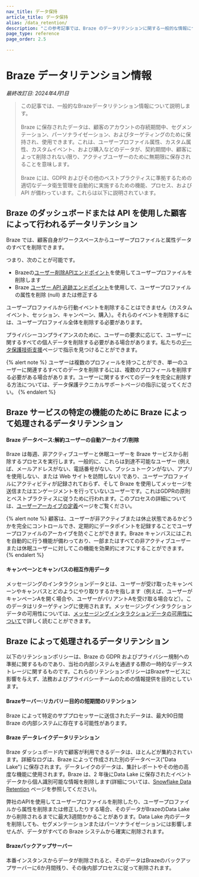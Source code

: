 ```yaml
---
nav_title: データ保持
article_title: データ保持
alias: /data_retention/
description: "この参考記事では、Braze のデータリテンションに関する一般的な情報について説明しています。"
page_type: reference
page_order: 2.5

---
```


<!--
Warning! Don't make any changes to this document without approval from the legal department.
-->

# Braze データリテンション情報

*最終改訂日: 2024年4月1日*

> この記事では、一般的なBrazeデータリテンション情報について説明します。<br><br>Braze に保存されたデータは、顧客のアカウントの存続期間中、セグメンテーション、パーソナライゼーション、およびターゲティングのために保持され、使用できます。これは、ユーザープロファイル属性、カスタム属性、カスタムイベント、および購入などのデータが、契約期間中、顧客によって削除されない限り、アクティブユーザーのために無期限に保存されることを意味します。<br><br>Braze には、GDPR およびその他のベストプラクティスに準拠するための適切なデータ衛生管理を自動的に実施するための機能、プロセス、および API が備わっています。これらは以下に説明されています。

## Braze のダッシュボードまたは API を使用した顧客によって行われるデータリテンション

Braze では、顧客自身がワークスペースからユーザープロファイルと属性データのすべてを削除できます。

つまり、次のことが可能です。 
- Brazeの[ユーザー削除APIエンドポイント]({{site.baseurl}}/api/endpoints/user_data/post_user_delete/)を使用してユーザープロファイルを削除します 
- Braze [ユーザー API 追跡エンドポイント]({{site.baseurl}}/api/endpoints/user_data/post_user_track/)を使用して、ユーザープロファイルの属性を削除 (null) または修正する

ユーザープロファイルから行動イベントを削除することはできません（カスタムイベント、セッション、キャンペーン、購入）。それらのイベントを削除するには、ユーザープロファイル全体を削除する必要があります。

プライバシーコンプライアンスのために、ユーザーの要求に応じて、ユーザーに関するすべての個人データを削除する必要がある場合があります。私たちの[データ保護技術支援]({{site.baseurl}}/help/dp-technical-assistance/#the-right-to-erasure)ページで指示を見つけることができます。

{% alert note %}
ユーザーは複数のプロフィールを持つことができ、単一のユーザーに関連するすべてのデータを削除するには、複数のプロフィールを削除する必要がある場合があります。ユーザーに関するすべてのデータを完全に削除する方法については、データ保護テクニカルサポートページの指示に従ってください。
{% endalert %}

## Braze サービスの特定の機能のために Braze によって処理されるデータリテンション

#### Braze データベース:解約ユーザーの自動アーカイブ/削除

Braze は毎週、非アクティブユーザーと休眠ユーザーを Braze サービスから削除するプロセスを実行します。一般的に、これらは到達不可能なユーザー (例えば、メールアドレスがない、電話番号がない、プッシュトークンがない、アプリを使用しない、または Web サイトを訪問しない) であり、ユーザープロファイルにアクティビティが記録されておらず、そして Braze を使用してメッセージを送信またはエンゲージメントを行っていないユーザーです。これはGDPRの原則とベストプラクティスに従うために行われます。このプロセスの詳細については、[ユーザーアーカイブの定義]({{site.baseurl}}/user_guide/data_and_analytics/user_data_collection/user_archival/)ページをご覧ください。

{% alert note %}
顧客は、ユーザーが非アクティブまたは休止状態であるかどうかを完全にコントロールでき、定期的にデータポイントを記録することでユーザープロファイルのアーカイブを防ぐことができます。Braze キャンバスにはこれを自動的に行う機能が備わっており、一部またはすべての非アクティブユーザーまたは休眠ユーザーに対してこの機能を効果的にオフにすることができます。
{% endalert %}

#### キャンペーンとキャンバスの相互作用データ 

メッセージングのインタラクションデータとは、ユーザーが受け取ったキャンペーンやキャンバスとどのようにやり取りするかを指します（例えば、ユーザーがキャンペーンAを開く場合や、ユーザーがバリアントAを受け取る場合など）。このデータはリターゲティングに使用されます。メッセージングインタラクションデータの可用性については、[メッセージングインタラクションデータの可用性について]({{site.baseurl}}/messaging_interaction_data/)で詳しく読むことができます。

## Braze によって処理されるデータリテンション

以下のリテンションポリシーは、Braze の GDPR およびプライバシー規制への準拠に関するものであり、当社の内部システムを通過する際の一時的なデータストレージに関するものです。これらのリテンションポリシーはBrazeサービスに影響を与えず、法務およびプライバシーチームのための情報提供を目的としています。

#### Brazeサーバー:リカバリー目的の短期間のリテンション

Braze によって特定のサブプロセッサーに送信されたデータは、最大90日間 Braze の内部システムに存在する可能性があります。

#### Braze データレイクデータリテンション

Braze ダッシュボード内で顧客が利用できるデータは、ほとんどが集約されています。詳細なログは、Braze によって作成された別のデータベース("Data Lake") に保存されます。データレイクのデータは、集計レポートやその他の高度な機能に使用されます。Braze は、2 年後にData Lake に保存されたイベントデータから個人識別可能な情報を削除します(詳細については、[Snowflake Data Retention]({{site.baseurl}}/partners/data_and_infrastructure_agility/data_warehouses/snowflake/data_retention#snowflake-data-retention/) ページを参照してください)。

弊社のAPIを使用してユーザープロファイルを削除したり、ユーザープロファイルから属性を削除または修正したりする場合、そのデータがBrazeのData Lakeから削除されるまでに最大3週間かかることがあります。Data Lake 内のデータを削除しても、セグメンテーションまたはパーソナライゼーションには影響しませんが、データがすべての Braze システムから確実に削除されます。

#### Brazeバックアップサーバー

本番インスタンスからデータが削除されると、そのデータはBrazeのバックアップサーバーに6か月間残り、その後内部プロセスに従って削除されます。
